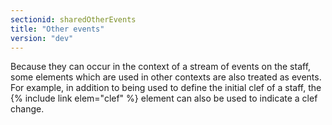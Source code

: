 ```yaml
---
sectionid: sharedOtherEvents
title: "Other events"
version: "dev"
---
```


Because they can occur in the context of a stream of events on the staff, some elements which are used in other contexts are also treated as events. For example, in addition to being used to define the initial clef of a staff, the {% include link elem="clef" %} element can also be used to indicate a clef change.
